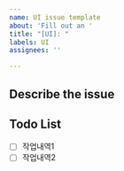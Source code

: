 ```yaml
---
name: UI issue template
about: 'Fill out an '
title: "[UI]: "
labels: UI
assignees: ''

---
```


## Describe the issue

## Todo List
- [ ] 작업내역1
- [ ] 작업내역2
